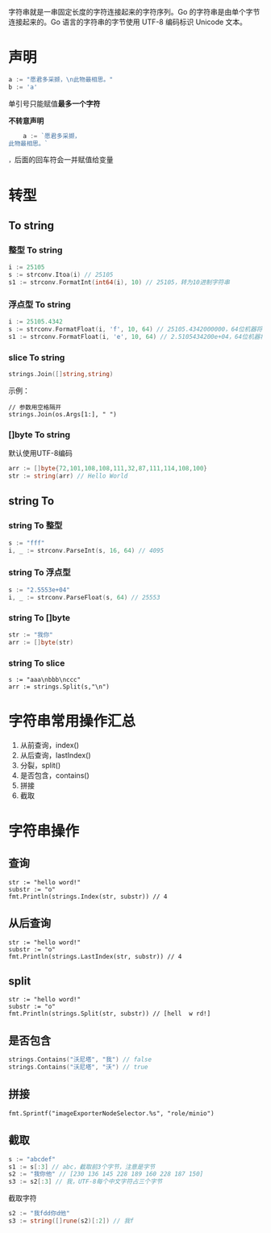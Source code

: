 字符串就是一串固定长度的字符连接起来的字符序列。Go 的字符串是由单个字节连接起来的。Go 语言的字符串的字节使用 UTF-8 编码标识 Unicode 文本。

# 声明

```go
a := "愿君多采撷，\n此物最相思。"
b := 'a'
```

单引号只能赋值**最多一个字符**

**不转意声明**

```go
	a := `愿君多采撷，
此物最相思。`
```

`，`后面的回车符会一并赋值给变量

# 转型

## To string

### 整型 To string

```go
i := 25105
s := strconv.Itoa(i) // 25105
s1 := strconv.FormatInt(int64(i), 10) // 25105，转为10进制字符串
```

### 浮点型 To string

```go
i := 25105.4342
s := strconv.FormatFloat(i, 'f', 10, 64) // 25105.4342000000，64位机器将i精确到小数点10位，f表示不做科学计数
s1 := strconv.FormatFloat(i, 'e', 10, 64) // 2.5105434200e+04，64位机器将i精确到小数点10位，e表示以10为幂做科学计数
```

### slice To string

```go
strings.Join([]string,string)
```

示例：

```golang
// 参数用空格隔开
strings.Join(os.Args[1:], " ")
```

### []byte To string

默认使用UTF-8编码

```go
arr := []byte{72,101,108,108,111,32,87,111,114,108,100}
str := string(arr) // Hello World
```



## string To

### string To 整型

```go
s := "fff"
i, _ := strconv.ParseInt(s, 16, 64) // 4095
```

### string To 浮点型

```go
s := "2.5553e+04"
i, _ := strconv.ParseFloat(s, 64) // 25553
```

### string To []byte

```go
str := "我你"
arr := []byte(str)
```

### string To slice

```golang
s := "aaa\nbbb\nccc"
arr := strings.Split(s,"\n")
```

# 字符串常用操作汇总

1. 从前查询，index()
2. 从后查询，lastIndex()
4. 分裂，split()
5. 是否包含，contains()
5. 拼接
6. 截取

# 字符串操作

## 查询

```
str := "hello word!"
substr := "o"
fmt.Println(strings.Index(str, substr)) // 4
```

## 从后查询

```golang
str := "hello word!"
substr := "o"
fmt.Println(strings.LastIndex(str, substr)) // 4
```

## split

```
str := "hello word!"
substr := "o"
fmt.Println(strings.Split(str, substr)) // [hell  w rd!]
```

## 是否包含

```go
strings.Contains("沃尼塔", "我") // false
strings.Contains("沃尼塔", "沃") // true
```

## 拼接

```golang
fmt.Sprintf("imageExporterNodeSelector.%s", "role/minio")
```

## 截取

```go
s := "abcdef"
s1 := s[:3] // abc，截取前3个字节，注意是字节
s2 := "我你他" // [230 136 145 228 189 160 228 187 150]
s3 := s2[:3] // 我，UTF-8每个中文字符占三个字节
```

截取字符

```go
s2 := "我fdd你d他" 
s3 := string([]rune(s2)[:2]) // 我f
```
